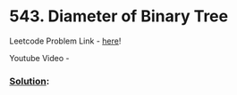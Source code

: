 # 543. Diameter of Binary Tree

Leetcode Problem Link - [here](https://leetcode.com/problems/diameter-of-binary-tree/description/?envType=study-plan-v2&envId=top-100-liked)!

Youtube Video - 

### [Solution]():

```cpp

```
